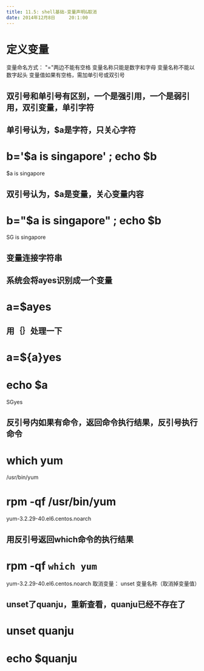 ```yaml
---
title: 11.5: shell基础-变量声明&取消
date: 2014年12月8日	 20:1:00
---
```

 
定义变量
=========================================
变量命名方式：
"="两边不能有空格
变量名称只能是数字和字母
变量名称不能以数字起头
变量值如果有空格，需加单引号或双引号
## 双引号和单引号有区别，一个是强引用，一个是弱引用，双引变量，单引字符
 
## 单引号认为，$a是字符，只关心字符
# b='$a is singapore' ; echo $b
$a is singapore
## 双引号认为，$a是变量，关心变量内容
# b="$a is singapore" ; echo $b
SG is singapore
 
 
## 变量连接字符串
 
## 系统会将ayes识别成一个变量
# a=$ayes
## 用｛｝处理一下
# a=${a}yes
# echo $a
SGyes
 
 
## 反引号内如果有命令，返回命令执行结果，反引号执行命令
 
# which yum
/usr/bin/yum
# rpm -qf /usr/bin/yum
yum-3.2.29-40.el6.centos.noarch
## 用反引号返回which命令的执行结果
# rpm -qf `which yum`
yum-3.2.29-40.el6.centos.noarch 
取消变量：
unset 变量名称（取消掉变量值）
## unset了quanju，重新查看，quanju已经不存在了
# unset quanju
# echo $quanju

